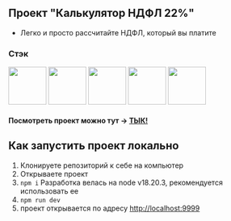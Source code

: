 ## Проект "Калькулятор НДФЛ 22%"

- Легко и просто рассчитайте НДФЛ, который вы платите

### Стэк
<img src="https://github.com/user-attachments/assets/27a6fbe8-f4c6-4a35-80ce-cb852576ea78" width="75" />
<img src="https://github.com/user-attachments/assets/cdbc9e73-1250-4972-95a3-fed5c5ffd0a1" width="75" />
<img src="https://github.com/user-attachments/assets/5e390ac0-1b95-480e-85ea-5a8a603db003" width="75" />
<img src="https://github.com/user-attachments/assets/5bc302b8-c20d-4b9f-9ab5-52201a3503ce" width="75" />
<img src="https://github.com/user-attachments/assets/2c39d716-3973-42f5-bbca-66bc5600a958" width="75" />


#### Посмотреть проект можно тут -> [ТЫК!](https://grishin-m.github.io/tax-calculator/)

## Как запустить проект локально
1. Клонируете репозиторий к себе на компьютер
2. Открываете проект
3. `npm i`
Разработка велась на node v18.20.3, рекомендуется использовать ее
4. `npm run dev`
5. проект открывается по адресу [http://localhost:9999](http://localhost:9999)
